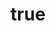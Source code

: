 ---
imgURL: https://res.cloudinary.com/dmfr1l3tj/image/upload/v1743388680/website-state-feedback_y64nnq.webp
title:
    en: Create users asociated
    es: w
description:
    en: Create users to take an appointment for your children or grandparents.
    es: w
---